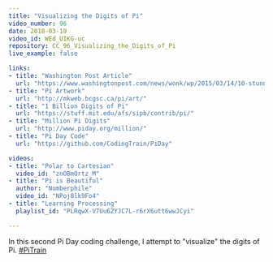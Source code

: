 ```yaml
---
title: "Visualizing the Digits of Pi"
video_number: 96
date: 2018-03-19
video_id: WEd_UIKG-uc
repository: CC_96_Visualizing_the_Digits_of_Pi
live_example: false

links:
- title: "Washington Post Article"
  url: "https://www.washingtonpost.com/news/wonk/wp/2015/03/14/10-stunning-images-show-the-beauty-hidden-in-pi/?utm_term=.e232a2caa3ed"
- title: "Pi Artwork"
  url: "http://mkweb.bcgsc.ca/pi/art/"
- title: "1 Billion Digits of Pi"
  url: "https://stuff.mit.edu/afs/sipb/contrib/pi/"
- title: "Million Pi Digits"
  url: "http://www.piday.org/million/"
- title: "Pi Day Code"
  url: "https://github.com/CodingTrain/PiDay"

videos:
- title: "Polar to Cartesian"
  video_id: "znOBmOrtz_M"
- title: "Pi is Beautiful"
  author: "Numberphile"
  video_id: "NPoj8lk9Fo4"
- title: "Learning Processing"
  playlist_id: "PLRqwX-V7Uu6ZYJC7L-r6rX6utt6wwJCyi"

---
```


In this second Pi Day coding challenge, I attempt to "visualize" the digits of Pi. [#PiTrain](https://twitter.com/hashtag/PiTrain)